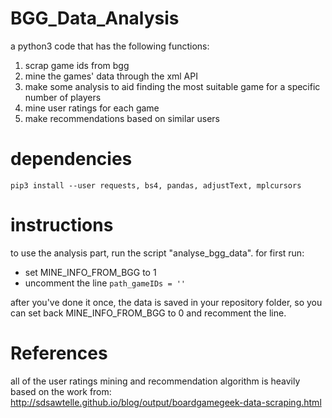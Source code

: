 # BGG_Data_Analysis
a python3 code that has the following functions:
1. scrap game ids from bgg
2. mine the games' data through the xml API
3. make some analysis to aid finding the most suitable game for a specific number of players
4. mine user ratings for each game
5. make recommendations based on similar users

# dependencies
`pip3 install --user requests, bs4, pandas, adjustText, mplcursors`

# instructions
to use the analysis part, run the script "analyse_bgg_data".
for first run:
 - set MINE_INFO_FROM_BGG to 1
 - uncomment the line `path_gameIDs = ''`
 
after you've done it once, the data is saved in your repository folder, so you can set back MINE_INFO_FROM_BGG to 0 and recomment the line.

# References
all of the user ratings mining and recommendation algorithm is heavily based on the work from:
http://sdsawtelle.github.io/blog/output/boardgamegeek-data-scraping.html
  